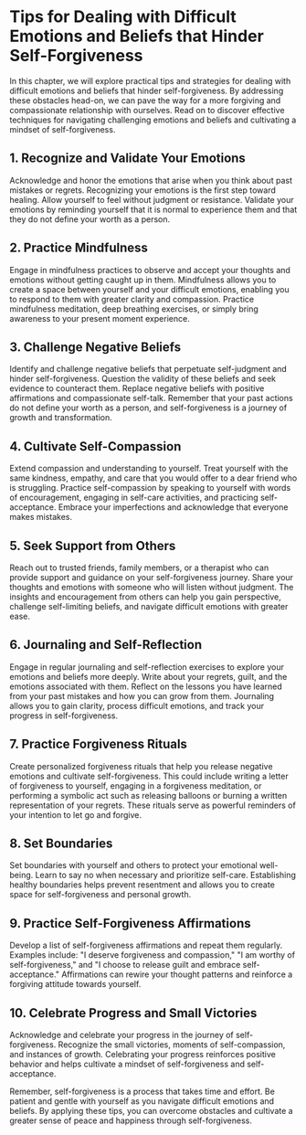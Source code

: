 Tips for Dealing with Difficult Emotions and Beliefs that Hinder Self-Forgiveness
============================================================================================

In this chapter, we will explore practical tips and strategies for dealing with difficult emotions and beliefs that hinder self-forgiveness. By addressing these obstacles head-on, we can pave the way for a more forgiving and compassionate relationship with ourselves. Read on to discover effective techniques for navigating challenging emotions and beliefs and cultivating a mindset of self-forgiveness.

**1. Recognize and Validate Your Emotions**
-------------------------------------------

Acknowledge and honor the emotions that arise when you think about past mistakes or regrets. Recognizing your emotions is the first step toward healing. Allow yourself to feel without judgment or resistance. Validate your emotions by reminding yourself that it is normal to experience them and that they do not define your worth as a person.

**2. Practice Mindfulness**
---------------------------

Engage in mindfulness practices to observe and accept your thoughts and emotions without getting caught up in them. Mindfulness allows you to create a space between yourself and your difficult emotions, enabling you to respond to them with greater clarity and compassion. Practice mindfulness meditation, deep breathing exercises, or simply bring awareness to your present moment experience.

**3. Challenge Negative Beliefs**
---------------------------------

Identify and challenge negative beliefs that perpetuate self-judgment and hinder self-forgiveness. Question the validity of these beliefs and seek evidence to counteract them. Replace negative beliefs with positive affirmations and compassionate self-talk. Remember that your past actions do not define your worth as a person, and self-forgiveness is a journey of growth and transformation.

**4. Cultivate Self-Compassion**
--------------------------------

Extend compassion and understanding to yourself. Treat yourself with the same kindness, empathy, and care that you would offer to a dear friend who is struggling. Practice self-compassion by speaking to yourself with words of encouragement, engaging in self-care activities, and practicing self-acceptance. Embrace your imperfections and acknowledge that everyone makes mistakes.

**5. Seek Support from Others**
-------------------------------

Reach out to trusted friends, family members, or a therapist who can provide support and guidance on your self-forgiveness journey. Share your thoughts and emotions with someone who will listen without judgment. The insights and encouragement from others can help you gain perspective, challenge self-limiting beliefs, and navigate difficult emotions with greater ease.

**6. Journaling and Self-Reflection**
-------------------------------------

Engage in regular journaling and self-reflection exercises to explore your emotions and beliefs more deeply. Write about your regrets, guilt, and the emotions associated with them. Reflect on the lessons you have learned from your past mistakes and how you can grow from them. Journaling allows you to gain clarity, process difficult emotions, and track your progress in self-forgiveness.

**7. Practice Forgiveness Rituals**
-----------------------------------

Create personalized forgiveness rituals that help you release negative emotions and cultivate self-forgiveness. This could include writing a letter of forgiveness to yourself, engaging in a forgiveness meditation, or performing a symbolic act such as releasing balloons or burning a written representation of your regrets. These rituals serve as powerful reminders of your intention to let go and forgive.

**8. Set Boundaries**
---------------------

Set boundaries with yourself and others to protect your emotional well-being. Learn to say no when necessary and prioritize self-care. Establishing healthy boundaries helps prevent resentment and allows you to create space for self-forgiveness and personal growth.

**9. Practice Self-Forgiveness Affirmations**
---------------------------------------------

Develop a list of self-forgiveness affirmations and repeat them regularly. Examples include: "I deserve forgiveness and compassion," "I am worthy of self-forgiveness," and "I choose to release guilt and embrace self-acceptance." Affirmations can rewire your thought patterns and reinforce a forgiving attitude towards yourself.

**10. Celebrate Progress and Small Victories**
----------------------------------------------

Acknowledge and celebrate your progress in the journey of self-forgiveness. Recognize the small victories, moments of self-compassion, and instances of growth. Celebrating your progress reinforces positive behavior and helps cultivate a mindset of self-forgiveness and self-acceptance.

Remember, self-forgiveness is a process that takes time and effort. Be patient and gentle with yourself as you navigate difficult emotions and beliefs. By applying these tips, you can overcome obstacles and cultivate a greater sense of peace and happiness through self-forgiveness.
